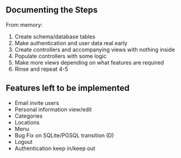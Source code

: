 ## Documenting the Steps ##
From memory:
1. Create schema/database tables
2. Make authentication and user data real early
3. Create controllers and accompanying views with nothing inside
4. Populate controllers with some logic
5. Make more views depending on what features are required
6. Rinse and repeat 4-5

## Features left to be implemented ##
* Email invite users 
* Personal information view/edit
* Categories
* Locations 
* Menu
* Bug Fix on SQLite/PGSQL transition (D)
* Logout
* Authentication keep in/keep out

